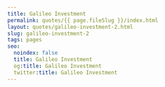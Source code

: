 ```yaml
---
title: Galileo Investment
permalink: quotes/{{ page.fileSlug }}/index.html
layout: quotes/galileo-investment-2.html
slug: galileo-investment-2
tags: pages
seo:
  noindex: false
  title: Galileo Investment
  og:title: Galileo Investment
  twitter:title: Galileo Investment
---
```



